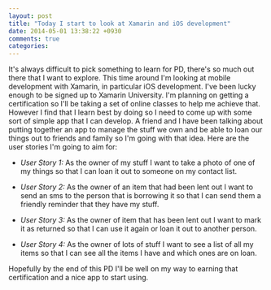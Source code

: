 ```yaml
---
layout: post
title: "Today I start to look at Xamarin and iOS development"
date: 2014-05-01 13:38:22 +0930
comments: true
categories: 
---
```


It's always difficult to pick something to learn for PD, there's so much out there that I want to explore. This time around I'm looking at mobile development with Xamarin, in particular iOS development. I've been lucky enough to be signed up to Xamarin University. I'm planning on getting a certification so I'll be taking a set of online classes to help me achieve that. However I find that I learn best by doing so I need to come up with some sort of simple app that I can develop. A friend and I have been talking about putting together an app to manage the stuff we own and be able to loan our things out to friends and family so I'm going with that idea. Here are the user stories I'm going to aim for:

* _User Story 1:_
As the owner of my stuff I want to take a photo of one of my things so that I can loan it out to someone on my contact list.

* _User Story 2:_
As the owner of an item that had been lent out I want to send an sms to the person that is borrowing it so that I can send them a friendly reminder that they have my stuff.

* _User Story 3:_
As the owner of item that has been lent out I want to mark it as returned so that I can use it again or loan it out to another person.

* _User Story 4:_
As the owner of lots of stuff I want to see a list of all my items so that I can see all the items I have and which ones are on loan.

Hopefully by the end of this PD I'll be well on my way to earning that certification and a nice app to start using.

